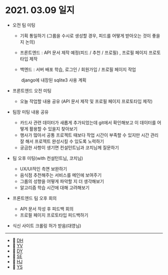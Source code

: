 # 2021. 03.09 일지

- 오전 팀 미팅

  - 기획 통일하기 (그룹을 수시로 생성할 경우, 피드를 어떻게 받아오는 것이 좋을 지 논의)
  - 프론트엔드 : API 문서 제작 예정(피드 / 추천 / 프로필) , 프로필 페이지 프로토타입 제작
  - 백엔드 : 서버 배포 학습, 로그인 / 회원가입 / 프로필 페이지 작업 
  
    ​               django에 내장된 sqlite3 사용 계획
  
- 프론트엔드 오전 미팅

  - 오늘 작업할 내용 공유 (API 문서 제작 및 프로필 페이지 프로토타입 제작)
  
- 팀장 미팅 내용 공유

  - 카드사 관련 데이터가 새롭게 추가되었는데 git에서 확인해보고 이 데이터를 어떻게 활용할 수 있을지 찾아보기
  - 행사가 많아서 공통 프로젝트 때보다 작업 시간이 부족할 수 있지만 시간 관리 잘 해서 프로젝트 완성시킬 수 있도록 노력하기
  - 궁금한 사항이 생기면 컨설턴트님과 코치님께 질문하기
  
- 팀 오후 미팅(with 컨설턴트님, 코치님)
  - UX/UI적인 측면 보완하기
  - 음식점 추천해주는 서비스를 메인에 보여주기
  - 그룹의 성향을 어떻게 파악할 지 더 생각해보기
  - 알고리즘 학습 시간에 대해 고려해보기
  
- 프론트엔드 팀 오후 회의

  - API 문서 작성 후 피드백 회의
  - 프로필 페이지 프로토타입 피드백하기

- 식신 사이트 크롤링 허가 받음(대영님)


-----

* 🍟 [DH](./DH/20210309.md)
* 🍔 [YV](./YV/20210309.md)
* 🌭 [DY](./DY/20210309.md)
* 🍳 [SE](./SE/20210309.md)
* 🧀 [HJ](./HJ/20210309.md)
* 🥪 [YS](./YS/20210309.md)
